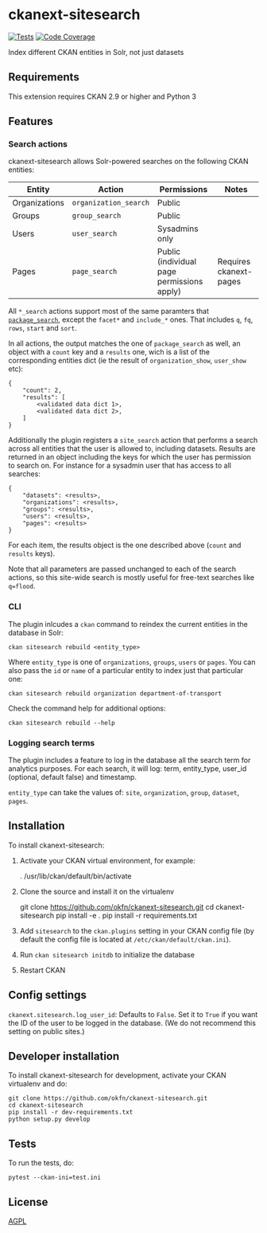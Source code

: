 
# ckanext-sitesearch


[![Tests](https://github.com/okfn/ckanext-sitesearch/workflows/Tests/badge.svg?branch=main)](https://github.com/okfn/ckanext-sitesearch/actions)
[![Code Coverage](http://codecov.io/github/okfn/ckanext-sitesearch/coverage.svg?branch=main)](http://codecov.io/github/okfn/ckanext-sitesearch?branch=main)


Index different CKAN entities in Solr, not just datasets

## Requirements

This extension requires CKAN 2.9 or higher and Python 3

## Features


### Search actions

ckanext-sitesearch allows Solr-powered searches on the following CKAN entities:

| Entity | Action | Permissions | Notes |
| --- | --- | --- | --- |
| Organizations | `organization_search` | Public | |
| Groups        | `group_search`        | Public | |
| Users         | `user_search`         | Sysadmins only | |
| Pages         | `page_search`         | Public (individual page permissions apply) | Requires ckanext-pages |

All `*_search` actions support most of the same paramters that [`package_search`](http://docs.ckan.org/en/latest/api/index.html#ckan.logic.action.get.package_search), except the `facet*` and `include_*` ones. That includes `q`, `fq`, `rows`, `start` and `sort`.


In all actions, the output matches the one of `package_search` as well, an object with a `count` key and a `results` one, wich is a list of the corresponding entities dict (ie the result of `organization_show`, `user_show` etc):

```
{
    "count": 2,
    "results": [
        <validated data dict 1>,
        <validated data dict 2>,
    ]
}

```

Additionally the plugin registers a `site_search` action that performs a search across all entities that the user is allowed to, including datasets. Results are returned in an object including the keys for which the user has permission to search on. For instance for a sysadmin user that has access to all searches:

```
{
    "datasets": <results>,
    "organizations": <results>,
    "groups": <results>,
    "users": <results>,
    "pages": <results>
}
```

For each item, the results object is the one described above (`count` and `results` keys).

Note that all parameters are passed unchanged to each of the search actions, so this site-wide search is mostly useful for free-text searches like `q=flood`.

### CLI

The plugin inlcudes a `ckan` command to reindex the current entities in the database in Solr:

    ckan sitesearch rebuild <entity_type>

Where `entity_type` is one of `organizations`, `groups`, `users` or `pages`. You can also pass the `id` or `name` of a particular entity to index just that particular one:

    ckan sitesearch rebuild organization department-of-transport


Check the command help for additional options:

    ckan sitesearch rebuild --help

### Logging search terms

The plugin includes a feature to log in the database all the search term for analytics purposes. For each search, it will log: term, entity_type, user_id (optional, default false) and timestamp.

`entity_type` can take the values of: `site`, `organization`, `group`, `dataset`, `pages`.


## Installation

To install ckanext-sitesearch:

1. Activate your CKAN virtual environment, for example:

     . /usr/lib/ckan/default/bin/activate

2. Clone the source and install it on the virtualenv

    git clone https://github.com/okfn/ckanext-sitesearch.git
    cd ckanext-sitesearch
    pip install -e .
	pip install -r requirements.txt

3. Add `sitesearch` to the `ckan.plugins` setting in your CKAN
   config file (by default the config file is located at
   `/etc/ckan/default/ckan.ini`).

4. Run `ckan sitesearch initdb` to initialize the database

5. Restart CKAN

## Config settings

`ckanext.sitesearch.log_user_id`: Defaults to `False`. Set it to `True` if you want the ID of the user to be logged in the database. (We do not recommend this setting on public sites.)

## Developer installation

To install ckanext-sitesearch for development, activate your CKAN virtualenv and
do:

    git clone https://github.com/okfn/ckanext-sitesearch.git
    cd ckanext-sitesearch
    pip install -r dev-requirements.txt
    python setup.py develop


## Tests

To run the tests, do:

    pytest --ckan-ini=test.ini

## License

[AGPL](https://www.gnu.org/licenses/agpl-3.0.en.html)
